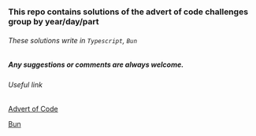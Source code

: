 <h3> This repo contains solutions of the advert of code challenges group by year/day/part</h3>
<h6> These solutions write in <code>Typescript</code>, <code>Bun</code></h6>

<h5>Any suggestions or comments are always welcome.</h5>

<h6>Useful link</h6>

[Advert of Code](https://adventofcode.com/)

[Bun](https://bun.sh/)
